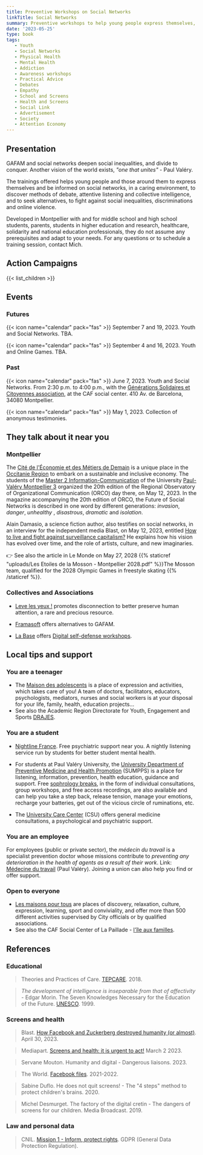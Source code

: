```yaml
---
title: Preventive Workshops on Social Networks
linkTitle: Social Networks
summary: Preventive workshops to help young people express themselves, in a benevolent environment, and raise awareness on risks and alternatives to social networks, open to the public.
date: '2023-05-25'
type: book
tags:
   - Youth
   - Social Networks
   - Physical Health
   - Mental Health
   - Addiction
   - Awareness workshops
   - Practical Advice
   - Debates
   - Empathy
   - School and Screens
   - Health and Screens
   - Social Link
   - Advertisement
   - Society
   - Attention Economy
---
```


## Presentation

GAFAM and social networks deepen social inequalities, and divide to conquer. Another vision of the world exists, <i>"one that unites"</i> - Paul Valéry.

The trainings offered helps young people and those around them to express themselves and be informed on social networks, in a caring environment, to discover methods of debate, attentive listening and collective intelligence, and to seek alternatives, to fight against social inequalities, discriminations and online violence.

Developed in Montpellier with and for middle school and high school students, parents, students in higher education and research, healthcare, solidarity and national education professionals, they do not assume any prerequisites and adapt to your needs. For any questions or to schedule a training session, contact Mich.

## Action Campaigns

{{< list_children >}}

## Events

### Futures

{{< icon name="calendar" pack="fas" >}} September 7 and 19, 2023. Youth and Social Networks. TBA.

{{< icon name="calendar" pack="fas" >}} September 4 and 16, 2023. Youth and Online Games. TBA.

### Past

{{< icon name="calendar" pack="fas" >}} June 7, 2023. Youth and Social Networks. From 2:30 p.m. to 4:00 p.m., with the [Générations Solidaires et Citoyennes association](https://www.jeveuxaider.gouv.fr/organisations/4859-generations-solidaires-et-citoyennes), at the CAF social center. 410 Av. de Barcelona, 34080 Montpellier.

{{< icon name="calendar" pack="fas" >}} May 1, 2023. Collection of anonymous testimonies.

## They talk about it near you

### Montpellier

The [Cité de l'Économie et des Métiers de Demain](https://www.citedeleco.laregion.fr/) is a unique place in the [Occitanie Region](https://www.laregion.fr/) to embark on a sustainable and inclusive economy. The students of the [Master 2 Information-Communication](https://itic.www.univ-montp3.fr/fr/formation/masters/masters-info-com-cno-compaq-cpo) of the University [ Paul-Valéry Montpellier 3](https://www.univ-montp3.fr/) organized the 20th edition of the Regional Observatory of Organizational Communication (ORCO) day there, on May 12, 2023. In the magazine accompanying the 20th edition of ORCO, the Future of Social Networks is described in one word by different generations: <i>invasion</i>, <i>danger</i>, <i>unhealthy</i> , <i>disastrous</i>, <i>dramatic</i> and <i>isolation</i>.

Alain Damasio, a science fiction author, also testifies on social networks, in an interview for the independent media Blast, on May 12, 2023, entitled [How to live and fight against surveillance capitalism?](https://www.blast-info.fr/emissions/2023/comment-vivre-et-lutter-face-au-capitalisme-de-surveillance-n6ikLh60SOONUvL90mXXTg) He explains how his vision has evolved over time, and the role of artists, culture, and new imaginaries.

👉 See also the article in Le Monde on May 27, 2028 {{% staticref "uploads/Les Etoiles de la Mosson - Montpellier 2028.pdf" %}}The Mosson team, qualified for the 2028 Olympic Games in freestyle skating {{% /staticref %}}.

### Collectives and Associations

- [Leve les yeux !](https://www.levelesyeux.com/) promotes disconnection to better preserve human attention, a rare and precious resource.

- [Framasoft](https://framasoft.org/fr/) offers alternatives to GAFAM.

- [La Base](https://labasemontpellier.org/) offers [Digital self-defense workshops](https://www.aleale.org/event/atelier-dautodefense-numerique-1).

## Local tips and support

### You are a teenager

- The [Maison des adolescents](https://mda34.org/) is a place of expression and activities, which takes care of you! A team of doctors, facilitators, educators, psychologists, mediators, nurses and social workers is at your disposal for your life, family, health, education projects...
- See also the Academic Region Directorate for Youth, Engagement and Sports [DRAJES](https://www.ac-montpellier.fr/DRAJES-123047).

### You are a student

- [Nightline France](https://www.nightline.fr/). Free psychiatric support near you. A nightly listening service run by students for better student mental health.

- For students at Paul Valéry University, the [University Department of Preventive Medicine and Health Promotion](https://univ-montp3.fr/fr/vie-de-campus/sant%C3%A9/la-sant%C3%A9-des-%C3%A9tudiants) (SUMPPS) is a place for listening, information, prevention, health education, guidance and support. Free [sophrology breaks](https://www.univ-montp3.fr/fr/vie-de-campus/sant%C3%A9/sophrologie), in the form of individual consultations, group workshops, and free access recordings, are also available and can help you take a step back, release tension, manage your emotions, recharge your batteries, get out of the vicious circle of ruminations, etc.

- The [University Care Center](https://www.umontpellier.fr/en/campus/sante-social-et-handicap/centre-de-soins-universitaire) (CSU) offers general medicine consultations, a psychological and psychiatric support.

### You are an employee

For employees (public or private sector), the <i>médecin du travail</i> is a specialist prevention doctor whose missions contribute to <i>preventing any deterioration in the health of agents as a result of their work</i>. Link: [Médecine du travail](https://www.univ-montp3.fr/fr/vie-de-campus/sant%C3%A9/m%C3%A9decine-du-travail) (Paul Valéry). Joining a union can also help you find or offer support.

### Open to everyone

- [Les maisons pour tous](https://www.montpellier.fr/3791-maisons-pour-tous.htm) are places of discovery, relaxation, culture, expression, learning, sport and conviviality, and offer more than 500 different activities supervised by City officials or by qualified associations.
- See also the CAF Social Center of La Paillade - [l'île aux familles](https://www.cultureetsportsolidaires34.fr/Partenaires/_Centre-Social-CAF-Paillade-l-ile-aux-familles).

## References

### Educational

> Theories and Practices of Care. [TEPCARE](https://tepcare.hypotheses.org/). 2018.

> _The development of intelligence is inseparable from that of affectivity_ - Edgar Morin. The Seven Knowledges Necessary for the Education of the Future. [UNESCO](https://unesdoc.unesco.org/ark:/48223/pf0000117740_eng). 1999.

### Screens and health

> Blast. [How Facebook and Zuckerberg destroyed humanity (or almost)](https://www.blast-info.fr/emissions/2023/comment-facebook-et-zuckerberg-ont-detruit-lhumanite-ou-presque-FYRVvhKnS1SKXpoROGTGMg). April 30, 2023.

> Mediapart. [Screens and health: it is urgent to act!](https://blogs.mediapart.fr/emmanuel-prados/blog/020323/ecrans-et-sante-il-est-urgent-d-agir) March 2 2023.

> Servane Mouton. Humanity and digital - Dangerous liaisons. 2023.

> The World. [Facebook files](https://www.lemonde.fr/facebook-files/). 2021-2022.

> Sabine Duflo. He does not quit screens! - The "4 steps" method to protect children's brains. 2020.

> Michel Desmurget. The factory of the digital cretin - The dangers of screens for our children. Media Broadcast. 2019.

### Law and personal data

> CNIL. [Mission 1 - Inform, protect rights](https://www.cnil.fr/fr/mission-1-informar-proteger-les-droits). GDPR (General Data Protection Regulation).